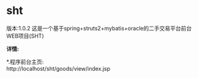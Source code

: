 # sht	
版本:1.0.2
这是一个基于spring+struts2+mybatis+oracle的二手交易平台前台WEB项目(SHT)
<p>
<b>详情:</b><br/>
<p>
*.程序前台主页:<br/>
	http://localhost/sht/goods/view/index.jsp<br/>
